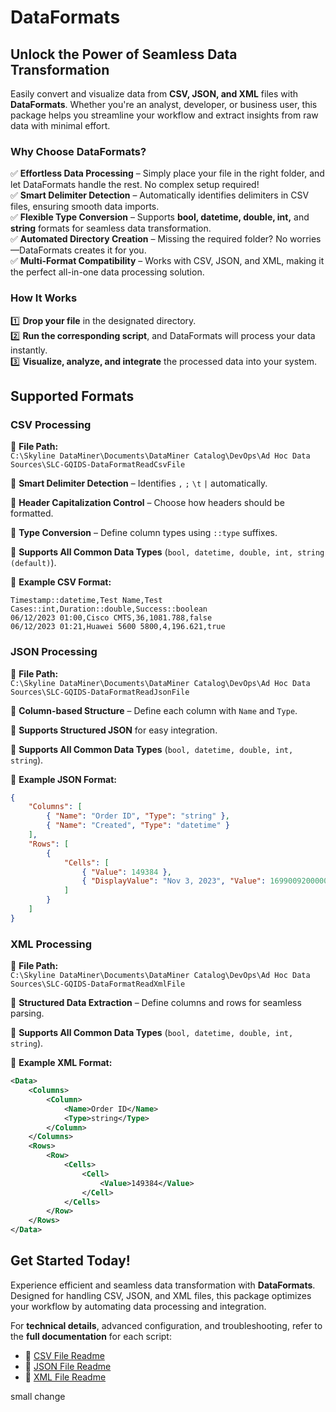 # DataFormats

## Unlock the Power of Seamless Data Transformation
Easily convert and visualize data from **CSV, JSON, and XML** files with **DataFormats**. Whether you're an analyst, developer, or business user, this package helps you streamline your workflow and extract insights from raw data with minimal effort.

### Why Choose DataFormats?
✅ **Effortless Data Processing** – Simply place your file in the right folder, and let DataFormats handle the rest. No complex setup required!  
✅ **Smart Delimiter Detection** – Automatically identifies delimiters in CSV files, ensuring smooth data imports.  
✅ **Flexible Type Conversion** – Supports **bool, datetime, double, int,** and **string** formats for seamless data transformation.  
✅ **Automated Directory Creation** – Missing the required folder? No worries—DataFormats creates it for you.  
✅ **Multi-Format Compatibility** – Works with CSV, JSON, and XML, making it the perfect all-in-one data processing solution.

### How It Works
1️⃣ **Drop your file** in the designated directory.  
2️⃣ **Run the corresponding script**, and DataFormats will process your data instantly.  
3️⃣ **Visualize, analyze, and integrate** the processed data into your system.  


## Supported Formats

### CSV Processing
📂 **File Path:**  
`C:\Skyline DataMiner\Documents\DataMiner Catalog\DevOps\Ad Hoc Data Sources\SLC-GQIDS-DataFormatReadCsvFile`

🔹 **Smart Delimiter Detection** – Identifies `,` `;` `\t` `|` automatically.  

🔹 **Header Capitalization Control** – Choose how headers should be formatted.  

🔹 **Type Conversion** – Define column types using `::type` suffixes.

🔹 **Supports All Common Data Types** (`bool, datetime, double, int, string (default)`).


🔹 **Example CSV Format:**
```csv
Timestamp::datetime,Test Name,Test Cases::int,Duration::double,Success::boolean
06/12/2023 01:00,Cisco CMTS,36,1081.788,false
06/12/2023 01:21,Huawei 5600 5800,4,196.621,true
```

### JSON Processing
📂 **File Path:**  
`C:\Skyline DataMiner\Documents\DataMiner Catalog\DevOps\Ad Hoc Data Sources\SLC-GQIDS-DataFormatReadJsonFile`

🔹 **Column-based Structure** – Define each column with `Name` and `Type`.

🔹 **Supports Structured JSON** for easy integration.

🔹 **Supports All Common Data Types** (`bool, datetime, double, int, string`).


🔹 **Example JSON Format:**
```json
{
    "Columns": [
        { "Name": "Order ID", "Type": "string" },
        { "Name": "Created", "Type": "datetime" }
    ],
    "Rows": [
        {
            "Cells": [
                { "Value": 149384 },
                { "DisplayValue": "Nov 3, 2023", "Value": 1699009200000 }
            ]
        }
    ]
}
```

### XML Processing
📂 **File Path:**  
`C:\Skyline DataMiner\Documents\DataMiner Catalog\DevOps\Ad Hoc Data Sources\SLC-GQIDS-DataFormatReadXmlFile`

🔹 **Structured Data Extraction** – Define columns and rows for seamless parsing.  

🔹 **Supports All Common Data Types** (`bool, datetime, double, int, string`).


🔹 **Example XML Format:**
```xml
<Data>
    <Columns>
        <Column>
            <Name>Order ID</Name>
            <Type>string</Type>
        </Column>
    </Columns>
    <Rows>
        <Row>
            <Cells>
                <Cell>
                    <Value>149384</Value>
                </Cell>
            </Cells>
        </Row>
    </Rows>
</Data>
```

## Get Started Today!
Experience efficient and seamless data transformation with **DataFormats**. Designed for handling CSV, JSON, and XML files, this package optimizes your workflow by automating data processing and integration.

For **technical details**, advanced configuration, and troubleshooting, refer to the **full documentation** for each script:

- 📄 [CSV File Readme](https://github.com/SkylineCommunications/SLC-GQIDS-DataFormats/blob/master/SLC-GQIDS-DataFormatReadCsvFile_1/README.md)
- 📄 [JSON File Readme](https://github.com/SkylineCommunications/SLC-GQIDS-DataFormats/blob/master/SLC-GQIDS-DataFormatReadJsonFile_1/README.md)
- 📄 [XML File Readme](https://github.com/SkylineCommunications/SLC-GQIDS-DataFormats/blob/master/SLC-GQIDS-DataFormatReadXmlFile_1/README.md)

small change
